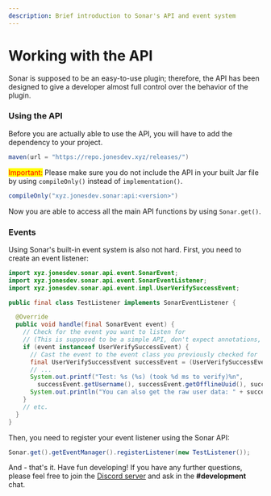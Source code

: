 ```yaml
---
description: Brief introduction to Sonar's API and event system
---
```


# Working with the API

Sonar is supposed to be an easy-to-use plugin; therefore, the API has been designed to give a developer almost full control over the behavior of the plugin.

### Using the API

Before you are actually able to use the API, you will have to add the dependency to your project.&#x20;

```gradle
maven(url = "https://repo.jonesdev.xyz/releases/")
```

<mark style="color:red;">Important:</mark> Please make sure you do not include the API in your built Jar file by using `compileOnly()` instead of `implementation()`.

```gradle
compileOnly("xyz.jonesdev.sonar:api:<version>")
```

Now you are able to access all the main API functions by using `Sonar.get()`.

### Events

Using Sonar's built-in event system is also not hard. First, you need to create an event listener:

```java
import xyz.jonesdev.sonar.api.event.SonarEvent;
import xyz.jonesdev.sonar.api.event.SonarEventListener;
import xyz.jonesdev.sonar.api.event.impl.UserVerifySuccessEvent;

public final class TestListener implements SonarEventListener {

  @Override
  public void handle(final SonarEvent event) {
    // Check for the event you want to listen for
    // (This is supposed to be a simple API, don't expect annotations, priorities, etc.)
    if (event instanceof UserVerifySuccessEvent) {
      // Cast the event to the event class you previously checked for
      final UserVerifySuccessEvent successEvent = (UserVerifySuccessEvent) event;
      // ...
      System.out.printf("Test: %s (%s) (took %d ms to verify)%n",
        successEvent.getUsername(), successEvent.getOfflineUuid(), successEvent.getTimeTakenToVerify());
      System.out.println("You can also get the raw user data: " + successEvent.getUser());
    }
    // etc.
  }
}
```

Then, you need to register your event listener using the Sonar API:

```java
Sonar.get().getEventManager().registerListener(new TestListener());
```

And - that's it. Have fun developing! If you have any further questions, please feel free to join the [Discord server](https://jonesdev.xyz/discord) and ask in the **#development** chat.
